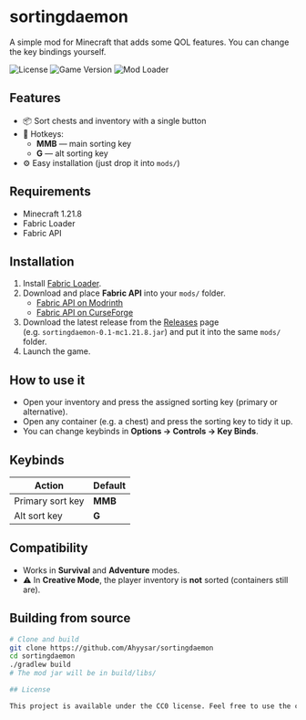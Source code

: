 # sortingdaemon

A simple mod for Minecraft that adds some QOL features. You can change the key bindings yourself.

![License](https://img.shields.io/badge/license-CC0--1.0-lightgrey)
![Game Version](https://img.shields.io/badge/Minecraft-1.21.8-blue)
![Mod Loader](https://img.shields.io/badge/Loader-Fabric-orange)

## Features
- 📦 Sort chests and inventory with a single button
- 🔑 Hotkeys:
    - **MMB** — main sorting key
    - **G** — alt sorting key
- ⚙️ Easy installation (just drop it into `mods/`)

## Requirements
- Minecraft 1.21.8
- Fabric Loader
- Fabric API

## Installation

1. Install [Fabric Loader](https://fabricmc.net/use/installer/).  
2. Download and place **Fabric API** into your `mods/` folder.  
   - [Fabric API on Modrinth](https://modrinth.com/mod/fabric-api)  
   - [Fabric API on CurseForge](https://www.curseforge.com/minecraft/mc-mods/fabric-api)  
3. Download the latest release from the [Releases](../../releases) page  
   (e.g. `sortingdaemon-0.1-mc1.21.8.jar`) and put it into the same `mods/` folder.
4. Launch the game.

## How to use it
- Open your inventory and press the assigned sorting key (primary or alternative).
- Open any container (e.g. a chest) and press the sorting key to tidy it up.
- You can change keybinds in **Options → Controls → Key Binds**.

## Keybinds
| Action            | Default |
|-------------------|---------|
| Primary sort key  | **MMB** |
| Alt sort key      | **G**   |

## Compatibility
- Works in **Survival** and **Adventure** modes.
- ⚠️ In **Creative Mode**, the player inventory is **not** sorted (containers still are).

## Building from source
```bash
# Clone and build
git clone https://github.com/Ahyysar/sortingdaemon
cd sortingdaemon
./gradlew build
# The mod jar will be in build/libs/

## License

This project is available under the CC0 license. Feel free to use the code, modify it, or include it in your own projects.